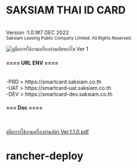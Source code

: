 **<h1>SAKSIAM THAI ID CARD</h1>** <br>
Version :1.0.1#7 DEC 2022<br>
<sup>Saksiam Leasing Public Company Limited. All Rights Reserved. </sup>

![คู่มือการใช้งานเครื่องอ่านบัตรแก้ไข Ver 1](https://user-images.githubusercontent.com/85404654/206092366-682d2bfe-6778-4145-bdf9-b3b6a0272ba8.jpg) <br>

<h4>==== URL ENV ====</h4><br>
-PRD > https://smartcard.saksiam.co.th <br>
-UAT > https://smartcard-uat.saksiam.co.th <br>
-DEV > https://smartcard-dev.saksiam.co.th <br>

<h4>=== Doc ====</h4><br>


[คู่มือการใช้งานเครื่องอ่านบัตร Ver.1.1.0.pdf](https://github.com/SAKSIAM-TECH/smartcard/files/10172867/Ver.1.1.0.pdf) <br>
# rancher-deploy
